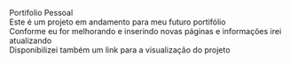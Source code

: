 Portifolio Pessoal <br>
Este é um projeto em andamento para meu futuro portifólio <br>
Conforme eu for melhorando e inserindo novas páginas e informações irei atualizando <br>
Disponibilizei também um link para a visualização do projeto
